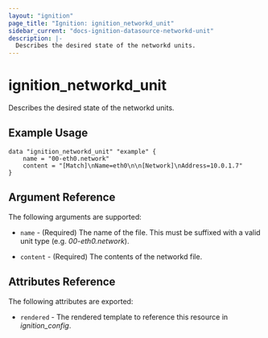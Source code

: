 ```yaml
---
layout: "ignition"
page_title: "Ignition: ignition_networkd_unit"
sidebar_current: "docs-ignition-datasource-networkd-unit"
description: |-
  Describes the desired state of the networkd units.
---
```


# ignition\_networkd\_unit

Describes the desired state of the networkd units.

## Example Usage

```hcl
data "ignition_networkd_unit" "example" {
	name = "00-eth0.network"
	content = "[Match]\nName=eth0\n\n[Network]\nAddress=10.0.1.7"
}
```

## Argument Reference

The following arguments are supported:

* `name` - (Required) The name of the file. This must be suffixed with a valid unit type (e.g. _00-eth0.network_).

* `content` - (Required) The contents of the networkd file.

## Attributes Reference

The following attributes are exported:

* `rendered` - The rendered template to reference this resource in _ignition_config_.
